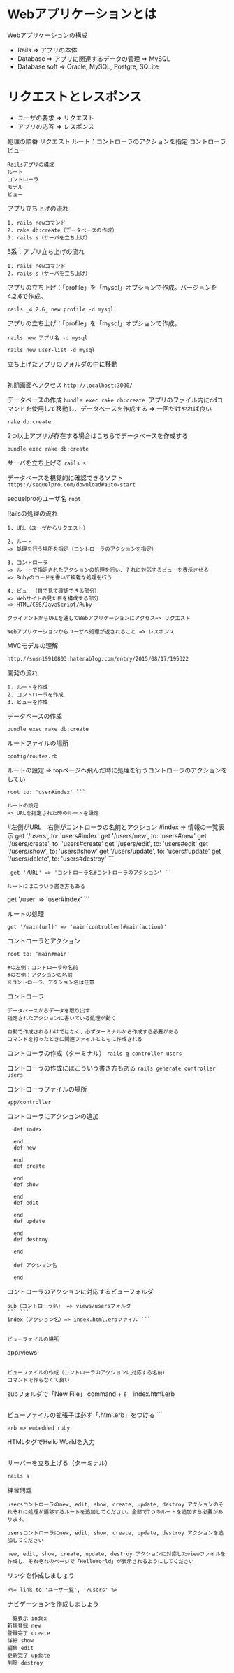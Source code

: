 # Webアプリケーションとは

Webアプリケーションの構成

- Rails => アプリの本体
- Database => アプリに関連するデータの管理 => MySQL
- Database soft => Oracle, MySQL, Postgre, SQLite

# リクエストとレスポンス

- ユーザの要求 => リクエスト
- アプリの応答 => レスポンス

処理の順番
リクエスト
ルート：コントローラのアクションを指定
コントローラ
ビュー

```
Railsアプリの構成
ルート
コントローラ
モデル
ビュー
```

アプリ立ち上げの流れ
```
1. rails newコマンド
2. rake db:create（データベースの作成）
3. rails s（サーバを立ち上げ）
```

5系：アプリ立ち上げの流れ
```
1. rails newコマンド
2. rails s（サーバを立ち上げ）
```

アプリの立ち上げ：「profile」を「mysql」オプションで作成。バージョンを4.2.6で作成。
```
rails _4.2.6_ new profile -d mysql
```

アプリの立ち上げ：「profile」を「mysql」オプションで作成。
```
rails new アプリ名 -d mysql
```
```
rails new user-list -d mysql
```

立ち上げたアプリのフォルダの中に移動
``` cd profile
```

初期画面へアクセス
```http://localhost:3000/```

データベースの作成
```bundle exec rake db:create```
 アプリのファイル内にcdコマンドを使用して移動し、データベースを作成する
=> 一回だけやれば良い
```
rake db:create
```
2つ以上アプリが存在する場合はこちらでデータベースを作成する
```
bundle exec rake db:create
```
サーバを立ち上げる
```rails s```

データベースを視覚的に確認できるソフト
```https://sequelpro.com/download#auto-start```

sequelproのユーザ名
```root```

Railsの処理の流れ
```
1. URL（ユーザからリクエスト）

2. ルート
=> 処理を行う場所を指定（コントローラのアクションを指定）

3. コントローラ
=> ルートで指定されたアクションの処理を行い、それに対応するビューを表示させる
=> Rubyのコードを書いて複雑な処理を行う

4. ビュー（目で見て確認できる部分）
=> Webサイトの見た目を構成する部分
=> HTML/CSS/JavaScript/Ruby
```
```
クライアントからURLを通してWebアプリケーションにアクセス=> リクエスト
```
```
Webアプリケーションからユーザへ処理が返されること => レスポンス
```
MVCモデルの理解
```
http://snsn19910803.hatenablog.com/entry/2015/08/17/195322
```

開発の流れ
```
1. ルートを作成
2. コントローラを作成
3. ビューを作成
```

データベースの作成
```
bundle exec rake db:create
```

ルートファイルの場所
```
config/routes.rb
```


ルートの設定
=> topページへ飛んだ時に処理を行うコントローラのアクションをしてい
```
root to: 'user#index' ```

ルートの設定
=> URLを指定された時のルートを設定
```
  #左側がURL　右側がコントローラの名前とアクション
  #index => 情報の一覧表示
  get '/users', to: 'users#index'
  get '/users/new', to: 'users#new'
  get '/users/create', to: 'users#create'
  get '/users/edit', to: 'users#edit'
  get '/users/show', to: 'users#show'
  get '/users/update', to: 'users#update'
  get '/users/delete', to: 'users#destroy' ```
```
 get '/URL' => 'コントローラ名#コントローラのアクション' ```

ルートにはこういう書き方もある
```
  get '/user' => 'user#index' ```


ルートの処理
```
get '/main(url)' => 'main(controller)#main(action)'
```


コントローラとアクション
```
root to: ‘main#main'

#の左側：コントローラの名前
#の右側：アクションの名前
※コントローラ、アクション名は任意
```

コントローラ
```
データベースからデータを取り出す
指定されたアクションに書いている処理が動く
```
```
自動で作成されるわけではなく、必ずターミナルから作成する必要がある
コマンドを打ったときに関連ファイルとともに作成される
```

コントローラの作成（ターミナル）
```rails g controller users```

コントローラの作成にはこういう書き方もある
```rails generate controller users```

コントローラファイルの場所
```
app/controller
```

コントローラにアクションの追加
```
  def index

  end
  def new

  end
  def create

  end
  def show

  end
  def edit

  end
  def update

  end
  def destroy

  end
```
```
  def アクション名

  end
```


コントローラのアクションに対応するビューフォルダ
```
sub（コントローラ名） => views/usersフォルダ
``` ```
index（アクション名）=> index.html.erbファイル ```


ビューファイルの場所
```
app/views
```

ビューファイルの作成（コントローラのアクションに対応する名前）
コマンドで作らなくて良い
```
subフォルダで「New File」
command + s
``` ```
index.html.erb
```
```
ビューファイルの拡張子は必ず「.html.erb」をつける ```
```
erb => embedded ruby
```



HTMLタグでHello Worldを入力
``` <h1>Hello World!!</h1>
```

サーバーを立ち上げる（ターミナル）
```
rails s
```

練習問題
```
usersコントローラのnew, edit, show, create, update, destroy アクションのそれぞれに処理が遷移するルートを追加してください。全部で7つのルートを追加する必要があります。
```
```
usersコントローラにnew, edit, show, create, update, destroy アクションを追加してください
```
```
new, edit, show, create, update, destroy アクションに対応したviewファイルを作成し、それぞれのページで「HelloWorld」が表示されるようにしてください
```

リンクを作成しましょう
```
<%= link_to 'ユーザ一覧', '/users' %>
```

ナビゲーションを作成しましょう
```
一覧表示 index
新規登録 new
登録完了 create
詳細 show
編集 edit
更新完了 update
削除 destroy
```
